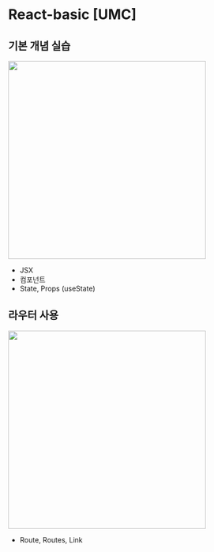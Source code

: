 # React-basic [UMC]

<h2>기본 개념 실습</h2>

<img width='400' src='https://user-images.githubusercontent.com/72790695/230835534-bd95b715-b429-4a25-a127-e6b716bb65d7.png'>

- JSX
- 컴포넌트
- State, Props (useState)

<h2>라우터 사용</h2>

<img width='400' height='400' src='https://user-images.githubusercontent.com/72790695/234245207-37d724f4-3486-476f-8a2e-21b01a56d8b4.gif'>

- Route, Routes, Link

